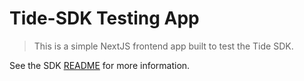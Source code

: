 # Tide-SDK Testing App

> This is a simple NextJS frontend app built to test the Tide SDK.

See the SDK [README](../sdk/README.md) for more information.
